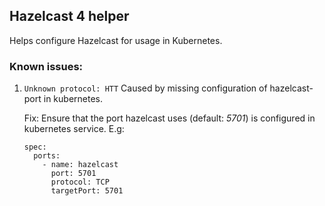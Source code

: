 ## Hazelcast 4 helper
Helps configure Hazelcast for usage in Kubernetes.

### Known issues:
1. `Unknown protocol: HTT`
   Caused by missing configuration of hazelcast-port in kubernetes.
   
   Fix: Ensure that the port hazelcast uses (default: _5701_) is configured in kubernetes service.
   E.g:
   ```
   spec:
     ports:
       - name: hazelcast
         port: 5701
         protocol: TCP
         targetPort: 5701
   ```